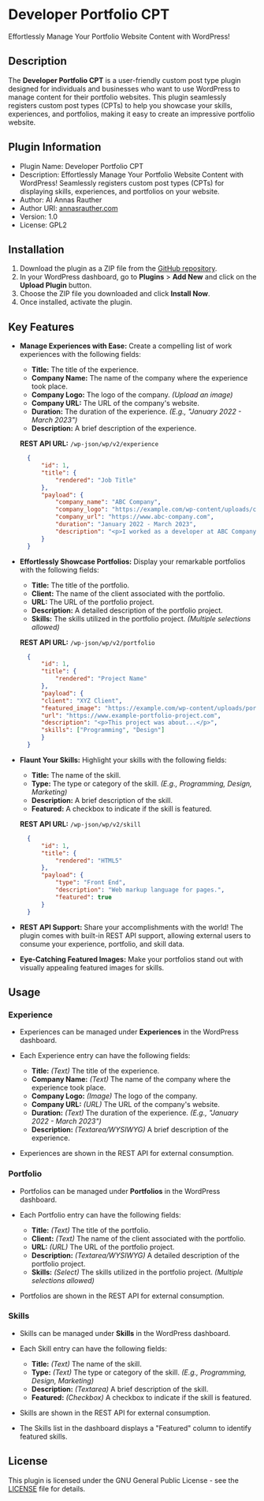 # Developer Portfolio CPT

Effortlessly Manage Your Portfolio Website Content with WordPress!

## Description

The **Developer Portfolio CPT** is a user-friendly custom post type plugin designed for individuals and businesses who want to use WordPress to manage content for their portfolio websites. This plugin seamlessly registers custom post types (CPTs) to help you showcase your skills, experiences, and portfolios, making it easy to create an impressive portfolio website.

## Plugin Information

- Plugin Name: Developer Portfolio CPT
- Description: Effortlessly Manage Your Portfolio Website Content with WordPress! Seamlessly registers custom post types (CPTs) for displaying skills, experiences, and portfolios on your website.
- Author: Al Annas Rauther
- Author URI: [annasrauther.com](https://annasrauther.com)
- Version: 1.0
- License: GPL2

## Installation

1. Download the plugin as a ZIP file from the [GitHub repository](https://github.com/annasrauther/developer-portfolio-cpt-plugin).
2. In your WordPress dashboard, go to **Plugins** > **Add New** and click on the **Upload Plugin** button.
3. Choose the ZIP file you downloaded and click **Install Now**.
4. Once installed, activate the plugin.

## Key Features

- **Manage Experiences with Ease:** Create a compelling list of work experiences with the following fields:

  - **Title:** The title of the experience.
  - **Company Name:** The name of the company where the experience took place.
  - **Company Logo:** The logo of the company. *(Upload an image)*
  - **Company URL:** The URL of the company's website.
  - **Duration:** The duration of the experience. *(E.g., "January 2022 - March 2023")*
  - **Description:** A brief description of the experience.

  **REST API URL:** `/wp-json/wp/v2/experience`
  ```json
    {
        "id": 1,
        "title": {
            "rendered": "Job Title"
        },
        "payload": {
            "company_name": "ABC Company",
            "company_logo": "https://example.com/wp-content/uploads/company_logo.png",
            "company_url": "https://www.abc-company.com",
            "duration": "January 2022 - March 2023",
            "description": "<p>I worked as a developer at ABC Company...</p>"
        }
    }
  ```

- **Effortlessly Showcase Portfolios:** Display your remarkable portfolios with the following fields:

  - **Title:** The title of the portfolio.
  - **Client:** The name of the client associated with the portfolio.
  - **URL:** The URL of the portfolio project.
  - **Description:** A detailed description of the portfolio project.
  - **Skills:** The skills utilized in the portfolio project. *(Multiple selections allowed)*

  **REST API URL:** `/wp-json/wp/v2/portfolio`
  ```json
    {
        "id": 1,
        "title": {
            "rendered": "Project Name"
        },
        "payload": {
        "client": "XYZ Client",
        "featured_image": "https://example.com/wp-content/uploads/portfolio_project_featured_image.jpg",
        "url": "https://www.example-portfolio-project.com",
        "description": "<p>This project was about...</p>",
        "skills": ["Programming", "Design"]
        }
    }
  ```

- **Flaunt Your Skills:** Highlight your skills with the following fields:

  - **Title:** The name of the skill.
  - **Type:** The type or category of the skill. *(E.g., Programming, Design, Marketing)*
  - **Description:** A brief description of the skill.
  - **Featured:** A checkbox to indicate if the skill is featured.

  **REST API URL:** `/wp-json/wp/v2/skill`
  ```json
    {
        "id": 1,
        "title": {
            "rendered": "HTML5"
        },
        "payload": {
            "type": "Front End",
            "description": "Web markup language for pages.",
            "featured": true
        }
    }
  ```

- **REST API Support:** Share your accomplishments with the world! The plugin comes with built-in REST API support, allowing external users to consume your experience, portfolio, and skill data.

- **Eye-Catching Featured Images:** Make your portfolios stand out with visually appealing featured images for skills.

## Usage

### Experience

- Experiences can be managed under **Experiences** in the WordPress dashboard.
- Each Experience entry can have the following fields:

  - **Title:** *(Text)* The title of the experience.
  - **Company Name:** *(Text)* The name of the company where the experience took place.
  - **Company Logo:** *(Image)* The logo of the company.
  - **Company URL:** *(URL)* The URL of the company's website.
  - **Duration:** *(Text)* The duration of the experience. *(E.g., "January 2022 - March 2023")*
  - **Description:** *(Textarea/WYSIWYG)* A brief description of the experience.

- Experiences are shown in the REST API for external consumption.

### Portfolio

- Portfolios can be managed under **Portfolios** in the WordPress dashboard.
- Each Portfolio entry can have the following fields:

  - **Title:** *(Text)* The title of the portfolio.
  - **Client:** *(Text)* The name of the client associated with the portfolio.
  - **URL:** *(URL)* The URL of the portfolio project.
  - **Description:** *(Textarea/WYSIWYG)* A detailed description of the portfolio project.
  - **Skills:** *(Select)* The skills utilized in the portfolio project. *(Multiple selections allowed)*

- Portfolios are shown in the REST API for external consumption.

### Skills

- Skills can be managed under **Skills** in the WordPress dashboard.
- Each Skill entry can have the following fields:

  - **Title:** *(Text)* The name of the skill.
  - **Type:** *(Text)* The type or category of the skill. *(E.g., Programming, Design, Marketing)*
  - **Description:** *(Textarea)* A brief description of the skill.
  - **Featured:** *(Checkbox)* A checkbox to indicate if the skill is featured.

- Skills are shown in the REST API for external consumption.
- The Skills list in the dashboard displays a "Featured" column to identify featured skills.

## License

This plugin is licensed under the GNU General Public License - see the [LICENSE](LICENSE) file for details.
